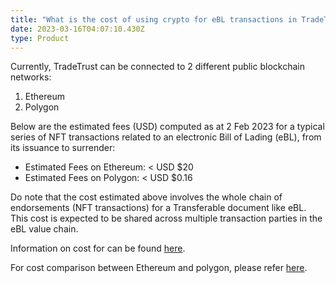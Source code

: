 ```yaml
---
title: "What is the cost of using crypto for eBL transactions in TradeTrust? "
date: 2023-03-16T04:07:10.430Z
type: Product
---
```

Currently, TradeTrust can be connected to 2 different public blockchain networks: 

1. Ethereum 
2. Polygon

Below are the estimated fees (USD) computed as at 2 Feb 2023 for a typical series of NFT transactions related to an electronic Bill of Lading (eBL), from its issuance to surrender: 

* Estimated Fees on Ethereum: < USD $20 
* Estimated Fees on Polygon:  < USD $0.16

Do note that the cost estimated above involves the whole chain of endorsements (NFT transactions) for a Transferable document like eBL. This cost is expected to be shared across multiple transaction parties in the eBL value chain.  

Information on cost for can be found [here](< https://www.openattestation.com/docs/docs-section/appendix/contract-costs/>). 

For cost comparison between Ethereum and polygon, please refer [here](https://www.openattestation.com/docs/docs-section/appendix/savings-comparisons).

![]()
